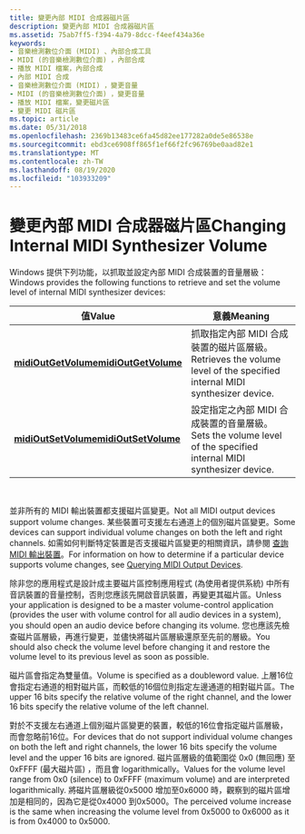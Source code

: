```yaml
---
title: 變更內部 MIDI 合成器磁片區
description: 變更內部 MIDI 合成器磁片區
ms.assetid: 75ab7ff5-f394-4a79-8dcc-f4eef434a36e
keywords:
- 音樂檢測數位介面 (MIDI) 、內部合成工具
- MIDI (的音樂檢測數位介面) ，內部合成
- 播放 MIDI 檔案，內部合成
- 內部 MIDI 合成
- 音樂檢測數位介面 (MIDI) ，變更音量
- MIDI (的音樂檢測數位介面) ，變更音量
- 播放 MIDI 檔案，變更磁片區
- 變更 MIDI 磁片區
ms.topic: article
ms.date: 05/31/2018
ms.openlocfilehash: 2369b13483ce6fa45d82ee177282a0de5e86538e
ms.sourcegitcommit: ebd3ce6908ff865f1ef66f2fc96769be0aad82e1
ms.translationtype: MT
ms.contentlocale: zh-TW
ms.lasthandoff: 08/19/2020
ms.locfileid: "103933209"
---
```

# <a name="changing-internal-midi-synthesizer-volume"></a><span data-ttu-id="22273-111">變更內部 MIDI 合成器磁片區</span><span class="sxs-lookup"><span data-stu-id="22273-111">Changing Internal MIDI Synthesizer Volume</span></span>

<span data-ttu-id="22273-112">Windows 提供下列功能，以抓取並設定內部 MIDI 合成裝置的音量層級：</span><span class="sxs-lookup"><span data-stu-id="22273-112">Windows provides the following functions to retrieve and set the volume level of internal MIDI synthesizer devices:</span></span>



| <span data-ttu-id="22273-113">值</span><span class="sxs-lookup"><span data-stu-id="22273-113">Value</span></span>                                        | <span data-ttu-id="22273-114">意義</span><span class="sxs-lookup"><span data-stu-id="22273-114">Meaning</span></span>                                                                       |
|----------------------------------------------|-------------------------------------------------------------------------------|
| [<span data-ttu-id="22273-115">**midiOutGetVolume**</span><span class="sxs-lookup"><span data-stu-id="22273-115">**midiOutGetVolume**</span></span>](/windows/win32/api/mmeapi/nf-mmeapi-midioutgetvolume) | <span data-ttu-id="22273-116">抓取指定內部 MIDI 合成裝置的磁片區層級。</span><span class="sxs-lookup"><span data-stu-id="22273-116">Retrieves the volume level of the specified internal MIDI synthesizer device.</span></span> |
| [<span data-ttu-id="22273-117">**midiOutSetVolume**</span><span class="sxs-lookup"><span data-stu-id="22273-117">**midiOutSetVolume**</span></span>](/windows/win32/api/mmeapi/nf-mmeapi-midioutsetvolume) | <span data-ttu-id="22273-118">設定指定之內部 MIDI 合成裝置的音量層級。</span><span class="sxs-lookup"><span data-stu-id="22273-118">Sets the volume level of the specified internal MIDI synthesizer device.</span></span>      |



 

<span data-ttu-id="22273-119">並非所有的 MIDI 輸出裝置都支援磁片區變更。</span><span class="sxs-lookup"><span data-stu-id="22273-119">Not all MIDI output devices support volume changes.</span></span> <span data-ttu-id="22273-120">某些裝置可支援左右通道上的個別磁片區變更。</span><span class="sxs-lookup"><span data-stu-id="22273-120">Some devices can support individual volume changes on both the left and right channels.</span></span> <span data-ttu-id="22273-121">如需如何判斷特定裝置是否支援磁片區變更的相關資訊，請參閱 [查詢 MIDI 輸出裝置](querying-midi-output-devices.md)。</span><span class="sxs-lookup"><span data-stu-id="22273-121">For information on how to determine if a particular device supports volume changes, see [Querying MIDI Output Devices](querying-midi-output-devices.md).</span></span>

<span data-ttu-id="22273-122">除非您的應用程式是設計成主要磁片區控制應用程式 (為使用者提供系統) 中所有音訊裝置的音量控制，否則您應該先開啟音訊裝置，再變更其磁片區。</span><span class="sxs-lookup"><span data-stu-id="22273-122">Unless your application is designed to be a master volume-control application (provides the user with volume control for all audio devices in a system), you should open an audio device before changing its volume.</span></span> <span data-ttu-id="22273-123">您也應該先檢查磁片區層級，再進行變更，並儘快將磁片區層級還原至先前的層級。</span><span class="sxs-lookup"><span data-stu-id="22273-123">You should also check the volume level before changing it and restore the volume level to its previous level as soon as possible.</span></span>

<span data-ttu-id="22273-124">磁片區會指定為雙量值。</span><span class="sxs-lookup"><span data-stu-id="22273-124">Volume is specified as a doubleword value.</span></span> <span data-ttu-id="22273-125">上層16位會指定右通道的相對磁片區，而較低的16個位則指定左邊通道的相對磁片區。</span><span class="sxs-lookup"><span data-stu-id="22273-125">The upper 16 bits specify the relative volume of the right channel, and the lower 16 bits specify the relative volume of the left channel.</span></span>

<span data-ttu-id="22273-126">對於不支援左右通道上個別磁片區變更的裝置，較低的16位會指定磁片區層級，而會忽略前16位。</span><span class="sxs-lookup"><span data-stu-id="22273-126">For devices that do not support individual volume changes on both the left and right channels, the lower 16 bits specify the volume level and the upper 16 bits are ignored.</span></span> <span data-ttu-id="22273-127">磁片區層級的值範圍從 0x0 (無回應) 至 0xFFFF (最大磁片區) ，而且會 logarithmically。</span><span class="sxs-lookup"><span data-stu-id="22273-127">Values for the volume level range from 0x0 (silence) to 0xFFFF (maximum volume) and are interpreted logarithmically.</span></span> <span data-ttu-id="22273-128">將磁片區層級從0x5000 增加至0x6000 時，觀察到的磁片區增加是相同的，因為它是從0x4000 到0x5000。</span><span class="sxs-lookup"><span data-stu-id="22273-128">The perceived volume increase is the same when increasing the volume level from 0x5000 to 0x6000 as it is from 0x4000 to 0x5000.</span></span>

 

 